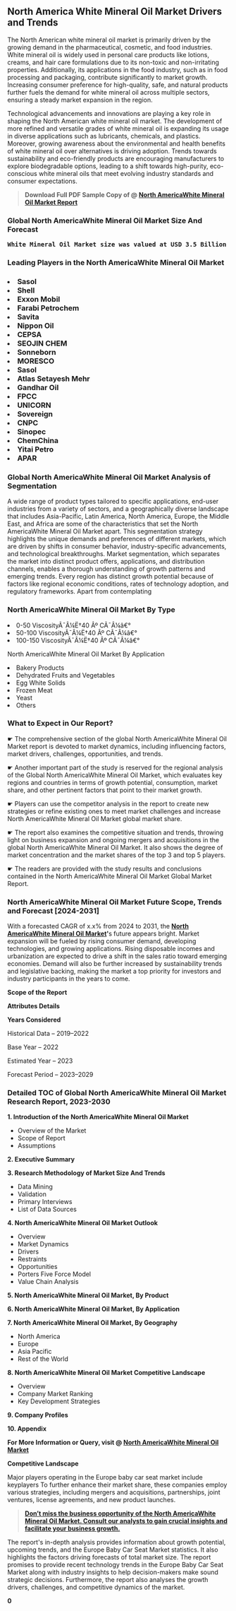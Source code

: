 <p> <h2>North America White Mineral Oil Market Drivers and Trends</h2><p>The North American white mineral oil market is primarily driven by the growing demand in the pharmaceutical, cosmetic, and food industries. White mineral oil is widely used in personal care products like lotions, creams, and hair care formulations due to its non-toxic and non-irritating properties. Additionally, its applications in the food industry, such as in food processing and packaging, contribute significantly to market growth. Increasing consumer preference for high-quality, safe, and natural products further fuels the demand for white mineral oil across multiple sectors, ensuring a steady market expansion in the region.</p><p>Technological advancements and innovations are playing a key role in shaping the North American white mineral oil market. The development of more refined and versatile grades of white mineral oil is expanding its usage in diverse applications such as lubricants, chemicals, and plastics. Moreover, growing awareness about the environmental and health benefits of white mineral oil over alternatives is driving adoption. Trends towards sustainability and eco-friendly products are encouraging manufacturers to explore biodegradable options, leading to a shift towards high-purity, eco-conscious white mineral oils that meet evolving industry standards and consumer expectations.</p></p><blockquote id="" class=""><strong>Download Full PDF Sample Copy of @&nbsp;<a href="https://www.verifiedmarketreports.com/download-sample/?rid=741012&utm_source=GitHub-Jan&utm_medium=251" target="_blank">North AmericaWhite Mineral Oil Market Report</a>&nbsp;&nbsp;</strong></blockquote><h3 id="" class=""><strong>Global&nbsp;North AmericaWhite Mineral Oil Market Size And Forecast</strong></h3><pre class="reader-text-block__code-block"><strong>White Mineral Oil Market size was valued at USD 3.5 Billion in 2022 and is projected to reach USD 5.5 Billion by 2030, growing at a CAGR of 6.0% from 2024 to 2030.</strong></pre><h3 id="" class="">Leading Players in the&nbsp;North AmericaWhite Mineral Oil Market</h3><h3 class=""></Li><Li>Sasol</Li><Li> Shell</Li><Li> Exxon Mobil</Li><Li> Farabi Petrochem</Li><Li> Savita</Li><Li> Nippon Oil</Li><Li> CEPSA</Li><Li> SEOJIN CHEM</Li><Li> Sonneborn</Li><Li> MORESCO</Li><Li> Sasol</Li><Li> Atlas Setayesh Mehr</Li><Li> Gandhar Oil</Li><Li> FPCC</Li><Li> UNICORN</Li><Li> Sovereign</Li><Li> CNPC</Li><Li> Sinopec</Li><Li> ChemChina</Li><Li> Yitai Petro</Li><Li> APAR</h3><h3 id="" class="">Global&nbsp;North AmericaWhite Mineral Oil Market Analysis of Segmentation</h3><p id="" class="">A wide range of product types tailored to specific applications, end-user industries from a variety of sectors, and a geographically diverse landscape that includes Asia-Pacific, Latin America, North America, Europe, the Middle East, and Africa are some of the characteristics that set the North AmericaWhite Mineral Oil Market apart. This segmentation strategy highlights the unique demands and preferences of different markets, which are driven by shifts in consumer behavior, industry-specific advancements, and technological breakthroughs. Market segmentation, which separates the market into distinct product offers, applications, and distribution channels, enables a thorough understanding of growth patterns and emerging trends. Every region has distinct growth potential because of factors like regional economic conditions, rates of technology adoption, and regulatory frameworks. Apart from contemplating</p><h3 id="" class="">North AmericaWhite Mineral Oil Market&nbsp;By Type</h3><p></Li><Li>0-50 ViscosityÃ¯Â¼Ë†40 Âº CÃ¯Â¼â€°</Li><Li> 50-100 ViscosityÃ¯Â¼Ë†40 Âº CÃ¯Â¼â€°</Li><Li> 100-150 ViscosityÃ¯Â¼Ë†40 Âº CÃ¯Â¼â€°</p><div class="" data-test-id=""><p>North AmericaWhite Mineral Oil Market&nbsp;By Application</p></div><p class=""></Li><Li>Bakery Products</Li><Li> Dehydrated Fruits and Vegetables</Li><Li> Egg White Solids</Li><Li> Frozen Meat</Li><Li> Yeast</Li><Li> Others</p><div class="" data-test-id=""><h3><span class="">What to Expect in Our Report?</span></h3></div><div class="" data-test-id=""><p><span class="">☛ The comprehensive section of the global North AmericaWhite Mineral Oil Market report is devoted to market dynamics, including influencing factors, market drivers, challenges, opportunities, and trends.</span></p></div><div class="" data-test-id=""><p><span class="">☛ Another important part of the study is reserved for the regional analysis of the Global North AmericaWhite Mineral Oil Market, which evaluates key regions and countries in terms of growth potential, consumption, market share, and other pertinent factors that point to their market growth.</span></p></div><div class="" data-test-id=""><p><span class="">☛ Players can use the competitor analysis in the report to create new strategies or refine existing ones to meet market challenges and increase North AmericaWhite Mineral Oil Market global market share.</span></p></div><div class="" data-test-id=""><p><span class="">☛ The report also examines the competitive situation and trends, throwing light on business expansion and ongoing mergers and acquisitions in the global North AmericaWhite Mineral Oil Market. It also shows the degree of market concentration and the market shares of the top 3 and top 5 players.</span></p></div><div class="" data-test-id=""><p><span class="">☛ The readers are provided with the study results and conclusions contained in the North AmericaWhite Mineral Oil Market Global Market Report.</span></p></div><div class="" data-test-id=""><h3><span class="">North AmericaWhite Mineral Oil Market Future Scope, Trends and Forecast [2024-2031]</span></h3></div><div class="" data-test-id=""><p><span class="">With a forecasted CAGR of x.x% from 2024 to 2031, the <strong><a href="https://www.verifiedmarketreports.com/download-sample/?rid=741012&utm_source=GitHub-Jan&utm_medium=251" target="_blank">North AmericaWhite Mineral Oil Market</a>'</strong>s future appears bright. Market expansion will be fueled by rising consumer demand, developing technologies, and growing applications. Rising disposable incomes and urbanization are expected to drive a shift in the sales ratio toward emerging economies. Demand will also be further increased by sustainability trends and legislative backing, making the market a top priority for investors and industry participants in the years to come.</span></p><p id="ember66" class="ember-view reader-text-block__paragraph"><strong>Scope of the Report</strong></p><p id="ember67" class="ember-view reader-text-block__paragraph"><strong>Attributes Details</strong></p><p id="ember68" class="ember-view reader-text-block__paragraph"><strong>Years Considered</strong></p><p id="ember69" class="ember-view reader-text-block__paragraph">Historical Data &ndash; 2019&ndash;2022</p><p id="ember70" class="ember-view reader-text-block__paragraph">Base Year &ndash; 2022</p><p id="ember71" class="ember-view reader-text-block__paragraph">Estimated Year &ndash; 2023</p><p id="ember72" class="ember-view reader-text-block__paragraph">Forecast Period &ndash; 2023&ndash;2029</p></div><h3 id="" class="">Detailed TOC of Global North AmericaWhite Mineral Oil Market Research Report, 2023-2030</h3><p id="" class=""><strong>1. Introduction of the North AmericaWhite Mineral Oil Market</strong></p><ul><li>Overview of the Market</li><li>Scope of Report</li><li>Assumptions</li></ul><p id="" class=""><strong>2. Executive Summary</strong></p><p id="" class=""><strong>3. Research Methodology of Market Size And Trends</strong></p><ul><li>Data Mining</li><li>Validation</li><li>Primary Interviews</li><li>List of Data Sources</li></ul><p id="" class=""><strong>4. North AmericaWhite Mineral Oil Market Outlook</strong></p><ul><li>Overview</li><li>Market Dynamics</li><li>Drivers</li><li>Restraints</li><li>Opportunities</li><li>Porters Five Force Model</li><li>Value Chain Analysis</li></ul><p id="" class=""><strong>5. North AmericaWhite Mineral Oil Market, By Product</strong></p><p id="" class=""><strong>6. North AmericaWhite Mineral Oil Market, By Application</strong></p><p id="" class=""><strong>7. North AmericaWhite Mineral Oil Market, By Geography</strong></p><ul><li>North America</li><li>Europe</li><li>Asia Pacific</li><li>Rest of the World</li></ul><p id="" class=""><strong>8. North AmericaWhite Mineral Oil Market Competitive Landscape</strong></p><ul><li>Overview</li><li>Company Market Ranking</li><li>Key Development Strategies</li></ul><p id="" class=""><strong>9. Company Profiles</strong></p><p id="" class=""><strong>10. Appendix</strong></p><p><strong>For More Information or Query, visit&nbsp;@ <a href="https://www.verifiedmarketreports.com/product/white-mineral-oil-market/" target="_blank">North AmericaWhite Mineral Oil Market</a></strong></p><p id="ember61" class="ember-view reader-text-block__paragraph"><strong>Competitive Landscape</strong></p><p id="ember62" class="ember-view reader-text-block__paragraph">Major players operating in the Europe baby car seat market include keyplayers To further enhance their market share, these companies employ various strategies, including mergers and acquisitions, partnerships, joint ventures, license agreements, and new product launches.</p><blockquote id="ember63" class="ember-view reader-text-block__blockquote"><strong><a href="https://www.verifiedmarketreports.com/download-sample/?rid=741012&utm_source=GitHub-Jan&utm_medium=251" target="_blank">Don&rsquo;t miss the business opportunity of the North AmericaWhite Mineral Oil Market. Consult our analysts to gain crucial insights and facilitate your business growth.</a></strong></blockquote><p id="ember64" class="ember-view reader-text-block__paragraph">The report's in-depth analysis provides information about growth potential, upcoming trends, and the Europe Baby Car Seat Market statistics. It also highlights the factors driving forecasts of total market size. The report promises to provide recent technology trends in the Europe Baby Car Seat Market along with industry insights to help decision-makers make sound strategic decisions. Furthermore, the report also analyses the growth drivers, challenges, and competitive dynamics of the market.</p><p class="ember-view reader-text-block__paragraph"><strong>0</strong></p>
